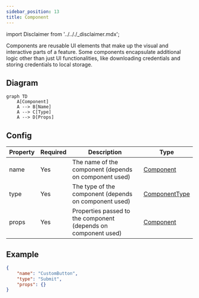```yaml
---
sidebar_position: 13
title: Component
---
```


import Disclaimer from '../.././\_disclaimer.mdx';

<Disclaimer />

Components are reusable UI elements that make up the visual and interactive parts of a feature. Some components encapsulate additional logic other than just UI functionalities, like downloading credentials and storing credentials to local storage.

## Diagram

``` mermaid
graph TD
    A[Component]
    A --> B[Name]
    A --> C[Type]
    A --> D[Props]
```

## Config

| Property | Required | Description | Type |
|----------|----------|-------------|------|
| name | Yes | The name of the component (depends on component used)| [Component](/docs/mock-apps/components/) |
| type | Yes | The type of the component (depends on component used) | [ComponentType](/docs/mock-apps/common/component-type) |
| props | Yes | Properties passed to the component (depends on component used)| [Component](/docs/mock-apps/components/) |

## Example

```json
{
    "name": "CustomButton",
    "type": "Submit",
    "props": {}
}
```